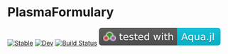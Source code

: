 # PlasmaFormulary

[![Stable](https://img.shields.io/badge/docs-stable-blue.svg)](https://adamslc.github.io/PlasmaFormulary.jl/stable/)
[![Dev](https://img.shields.io/badge/docs-dev-blue.svg)](https://adamslc.github.io/PlasmaFormulary.jl/dev/)
[![Build Status](https://github.com/adamslc/PlasmaFormulary.jl/actions/workflows/CI.yml/badge.svg?branch=main)](https://github.com/adamslc/PlasmaFormulary.jl/actions/workflows/CI.yml?query=branch%3Amain)
[![Aqua](https://raw.githubusercontent.com/JuliaTesting/Aqua.jl/master/badge.svg)](https://github.com/JuliaTesting/Aqua.jl)
